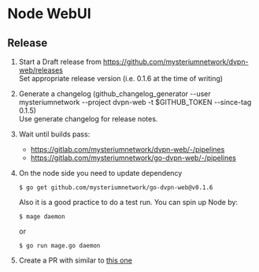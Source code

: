 # Node WebUI

## Release

1. Start a Draft release from https://github.com/mysteriumnetwork/dvpn-web/releases  
Set appropriate release version (i.e. 0.1.6 at the time of writing)

2. Generate a changelog (github_changelog_generator --user mysteriumnetwork --project dvpn-web -t $GITHUB_TOKEN --since-tag 0.1.5)  
Use generate changelog for release notes.

3. Wait until builds pass:  
    - https://gitlab.com/mysteriumnetwork/dvpn-web/-/pipelines
    - https://gitlab.com/mysteriumnetwork/go-dvpn-web/-/pipelines

4. On the node side you need to update dependency  
    ```console
    $ go get github.com/mysteriumnetwork/go-dvpn-web@v0.1.6
    ```
    
    Also it is a good practice to do a test run. You can spin up Node by:  
    ```console
    $ mage daemon
    ```
    
    or 
    
    ```console
    $ go run mage.go daemon
    ```

5. Create a PR with similar to [this one](https://github.com/mysteriumnetwork/node/pull/2720) 
